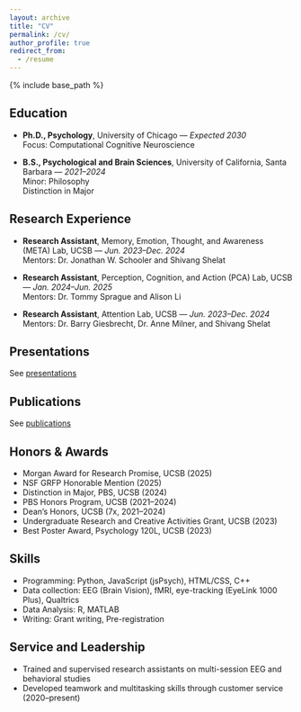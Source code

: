 ```yaml
---
layout: archive
title: "CV"
permalink: /cv/
author_profile: true
redirect_from:
  - /resume
---
```


{% include base_path %}

## Education

* **Ph.D., Psychology**, University of Chicago — *Expected 2030*  
  Focus: Computational Cognitive Neuroscience

* **B.S., Psychological and Brain Sciences**, University of California, Santa Barbara — *2021–2024*  
  Minor: Philosophy  
  Distinction in Major  

## Research Experience

* **Research Assistant**, Memory, Emotion, Thought, and Awareness (META) Lab, UCSB — *Jun. 2023–Dec. 2024*  
  Mentors: Dr. Jonathan W. Schooler and Shivang Shelat

* **Research Assistant**, Perception, Cognition, and Action (PCA) Lab, UCSB — *Jan. 2024–Jun. 2025*  
  Mentors: Dr. Tommy Sprague and Alison Li

* **Research Assistant**, Attention Lab, UCSB — *Jun. 2023–Dec. 2024*  
  Mentors: Dr. Barry Giesbrecht, Dr. Anne Milner, and Shivang Shelat

## Presentations

See [presentations](/presentations/)

## Publications

See [publications](/publications/)

## Honors & Awards

* Morgan Award for Research Promise, UCSB (2025)  
* NSF GRFP Honorable Mention (2025)  
* Distinction in Major, PBS, UCSB (2024)  
* PBS Honors Program, UCSB (2021–2024)  
* Dean’s Honors, UCSB (7x, 2021–2024)  
* Undergraduate Research and Creative Activities Grant, UCSB (2023)  
* Best Poster Award, Psychology 120L, UCSB (2023)

## Skills

* Programming: Python, JavaScript (jsPsych), HTML/CSS, C++
* Data collection: EEG (Brain Vision), fMRI, eye-tracking (EyeLink 1000 Plus), Qualtrics
* Data Analysis: R, MATLAB
* Writing: Grant writing, Pre-registration

## Service and Leadership

* Trained and supervised research assistants on multi-session EEG and behavioral studies  
* Developed teamwork and multitasking skills through customer service (2020–present)
